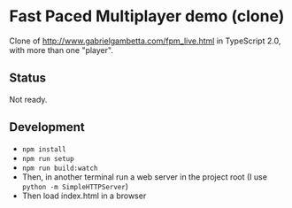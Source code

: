# Fast Paced Multiplayer demo (clone)

Clone of http://www.gabrielgambetta.com/fpm_live.html in TypeScript 2.0, with
more than one "player".

## Status

Not ready.

## Development

* `npm install`
* `npm run setup`
* `npm run build:watch`
* Then, in another terminal run a web server in the project root (I use
  `python -m SimpleHTTPServer`)
* Then load index.html in a browser

